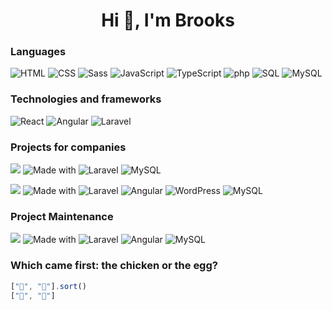 <h1 align="center">Hi 👋, I'm Brooks</h1>

### Languages

![HTML](https://img.shields.io/badge/-HTML-000?&logo=html5)
![CSS](https://img.shields.io/badge/-CSS-000?&logo=CSS3)
![Sass](https://img.shields.io/badge/-Sass-000?&logo=sass)
![JavaScript](https://img.shields.io/badge/-JavaScript-000?&logo=JavaScript)
![TypeScript](https://img.shields.io/badge/-TypeScript-000?&logo=TypeScript)
![php](https://img.shields.io/badge/-php-000?&logo=php)
![SQL](https://img.shields.io/badge/-SQL-000?&logo=Microsoft%20SQL%20Server)
![MySQL](https://img.shields.io/badge/-MySQL-000?&logo=MySQL)


### Technologies and frameworks

[//]: # (![AWS]&#40;https://img.shields.io/badge/-AWS-000?&logo=Amazon-AWS&logoColor=F90&#41;)
[//]: # (![Docker]&#40;https://img.shields.io/badge/-Docker-000?&logo=Docker&#41;)
[//]: # (![Kubernetes]&#40;https://img.shields.io/badge/-Kubernetes-000?&logo=Kubernetes&#41;)
[//]: # (![Linux]&#40;https://img.shields.io/badge/-Linux-000?&logo=Linux&#41;)
[//]: # (![Node.js]&#40;https://img.shields.io/badge/-Node.js-000?&logo=node.js&#41;)
[//]: # (![Redis]&#40;https://img.shields.io/badge/-Redis-000?&logo=Redis&#41;)

![React](https://img.shields.io/badge/-React-000?&logo=React)
![Angular](https://img.shields.io/badge/-Angular-000?&logo=angular)
![Laravel](https://img.shields.io/badge/-Laravel-000?&logo=laravel)


### Projects for companies

[![](https://img.shields.io/badge/-HnosPonce-000)](https://online.hnosponce.com.pe/)
![Made with](https://img.shields.io/badge/Made%20with-inactive)
![Laravel](https://img.shields.io/badge/-Laravel-000?&logo=laravel)
![MySQL](https://img.shields.io/badge/-MySQL-000?&logo=MySQL)

[![](https://img.shields.io/badge/-Legalta-000)](https://legalta.pe/)
![Made with](https://img.shields.io/badge/Made%20with-inactive)
![Laravel](https://img.shields.io/badge/-Laravel-000?&logo=laravel)
![Angular](https://img.shields.io/badge/-Angular-000?&logo=angular)
![WordPress](https://img.shields.io/badge/-WordPress-000?&logo=wordpress)
![MySQL](https://img.shields.io/badge/-MySQL-000?&logo=MySQL)

### Project Maintenance

[![](https://img.shields.io/badge/-Embarcar-000)](https://www.embarcar.com.pe/)
![Made with](https://img.shields.io/badge/Made%20with-inactive)
![Laravel](https://img.shields.io/badge/-Laravel-000?&logo=laravel)
![Angular](https://img.shields.io/badge/-Angular-000?&logo=angular)
![MySQL](https://img.shields.io/badge/-MySQL-000?&logo=MySQL)

### Which came first: the chicken or the egg?

```js
["🥚", "🐔"].sort()
["🐔", "🥚"]
```

<!--
**chebrus/chebrus** is a ✨ _special_ ✨ repository because its `README.md` (this file) appears on your GitHub profile.

Here are some ideas to get you started:

- 🔭 I’m currently working on ...
- 🌱 I’m currently learning ...
- 👯 I’m looking to collaborate on ...
- 🤔 I’m looking for help with ...
- 💬 Ask me about ...
- 📫 How to reach me: ...
- 😄 Pronouns: ...
- ⚡ Fun fact: ...
-->


[//]: # ([![]&#40;https://raw.githubusercontent.com/adamalston/adamalston/master/profile.gif&#41;]&#40;https://www.adamalston.com/&#41;<!-- If you want the template for my gif, email me! -->)
[//]: # (<a href="https://www.adamalston.com/"><img height="137px" src="https://github-readme-stats.vercel.app/api?username=adamalston&hide_title=true&hide_border=true&show_icons=true&include_all_commits=true&count_private=true&line_height=21&text_color=000&icon_color=000&bg_color=0,ea6161,ffc64d,fffc4d,52fa5a&theme=graywhite" /><!-- wi*quL3fcV --><img height="137px" src="https://github-readme-stats.vercel.app/api/top-langs/?username=adamalston&hide=html&hide_title=true&hide_border=true&layout=compact&langs_count=6&exclude_repo=comp426,Redventures-Movie-Quotes&text_color=000&icon_color=fff&bg_color=0,52fa5a,4dfcff,c64dff&theme=graywhite" /></a>)